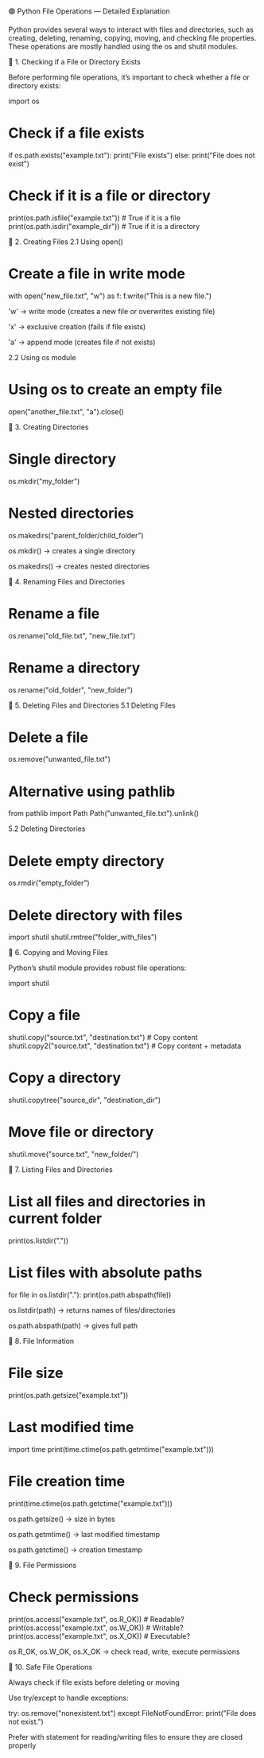 🟢 Python File Operations — Detailed Explanation

Python provides several ways to interact with files and directories, such as creating, deleting, renaming, copying, moving, and checking file properties. These operations are mostly handled using the os and shutil modules.

🔹 1. Checking if a File or Directory Exists

Before performing file operations, it’s important to check whether a file or directory exists:

import os

# Check if a file exists
if os.path.exists("example.txt"):
    print("File exists")
else:
    print("File does not exist")

# Check if it is a file or directory
print(os.path.isfile("example.txt"))  # True if it is a file
print(os.path.isdir("example_dir"))   # True if it is a directory

🔹 2. Creating Files
2.1 Using open()
# Create a file in write mode
with open("new_file.txt", "w") as f:
    f.write("This is a new file.")


'w' → write mode (creates a new file or overwrites existing file)

'x' → exclusive creation (fails if file exists)

'a' → append mode (creates file if not exists)

2.2 Using os module
# Using os to create an empty file
open("another_file.txt", "a").close()

🔹 3. Creating Directories
# Single directory
os.mkdir("my_folder")

# Nested directories
os.makedirs("parent_folder/child_folder")


os.mkdir() → creates a single directory

os.makedirs() → creates nested directories

🔹 4. Renaming Files and Directories
# Rename a file
os.rename("old_file.txt", "new_file.txt")

# Rename a directory
os.rename("old_folder", "new_folder")

🔹 5. Deleting Files and Directories
5.1 Deleting Files
# Delete a file
os.remove("unwanted_file.txt")

# Alternative using pathlib
from pathlib import Path
Path("unwanted_file.txt").unlink()

5.2 Deleting Directories
# Delete empty directory
os.rmdir("empty_folder")

# Delete directory with files
import shutil
shutil.rmtree("folder_with_files")

🔹 6. Copying and Moving Files

Python’s shutil module provides robust file operations:

import shutil

# Copy a file
shutil.copy("source.txt", "destination.txt")  # Copy content
shutil.copy2("source.txt", "destination.txt") # Copy content + metadata

# Copy a directory
shutil.copytree("source_dir", "destination_dir")

# Move file or directory
shutil.move("source.txt", "new_folder/")

🔹 7. Listing Files and Directories
# List all files and directories in current folder
print(os.listdir("."))

# List files with absolute paths
for file in os.listdir("."):
    print(os.path.abspath(file))


os.listdir(path) → returns names of files/directories

os.path.abspath(path) → gives full path

🔹 8. File Information
# File size
print(os.path.getsize("example.txt"))

# Last modified time
import time
print(time.ctime(os.path.getmtime("example.txt")))

# File creation time
print(time.ctime(os.path.getctime("example.txt")))


os.path.getsize() → size in bytes

os.path.getmtime() → last modified timestamp

os.path.getctime() → creation timestamp

🔹 9. File Permissions
# Check permissions
print(os.access("example.txt", os.R_OK))  # Readable?
print(os.access("example.txt", os.W_OK))  # Writable?
print(os.access("example.txt", os.X_OK))  # Executable?


os.R_OK, os.W_OK, os.X_OK → check read, write, execute permissions

🔹 10. Safe File Operations

Always check if file exists before deleting or moving

Use try/except to handle exceptions:

try:
    os.remove("nonexistent.txt")
except FileNotFoundError:
    print("File does not exist.")


Prefer with statement for reading/writing files to ensure they are closed properly